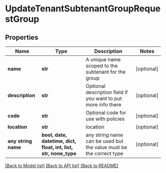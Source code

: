 # UpdateTenantSubtenantGroupRequestGroup


## Properties
Name | Type | Description | Notes
------------ | ------------- | ------------- | -------------
**name** | **str** | A unique name scoped to the subtenant for the group | [optional] 
**description** | **str** | Optional description field if you want to put more info there | [optional] 
**code** | **str** | Optional code for use with policies | [optional] 
**location** | **str** | location | [optional] 
**any string name** | **bool, date, datetime, dict, float, int, list, str, none_type** | any string name can be used but the value must be the correct type | [optional]

[[Back to Model list]](../README.md#documentation-for-models) [[Back to API list]](../README.md#documentation-for-api-endpoints) [[Back to README]](../README.md)


